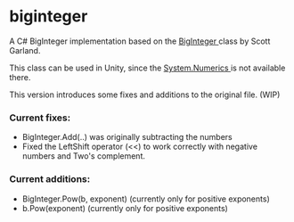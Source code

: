 # biginteger
A C# BigInteger implementation based on the <a href="http://biginteger.codeplex.com"> BigInteger </a> class by Scott Garland.

This class can be used in Unity, since the <a href="https://msdn.microsoft.com/en-us/library/system.numerics(v=vs.111).aspx" > System.Numerics </a> is not available there.

This version introduces some fixes and additions to the original file. (WIP)
### Current fixes:

- BigInteger.Add(..) was originally subtracting the numbers
- Fixed the LeftShift operator (<<) to work correctly with negative numbers and Two's complement.

### Current additions:

- BigInteger.Pow(b, exponent)  (currently only for positive exponents)
- b.Pow(exponent)            (currently only for positive exponents)
